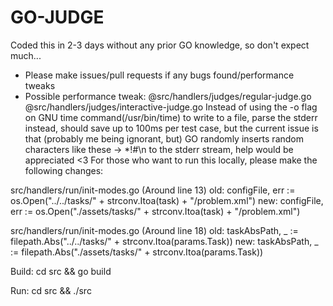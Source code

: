 # GO-JUDGE
Coded this in 2-3 days without any prior GO knowledge, so don't expect much...
+ Please make issues/pull requests if any bugs found/performance tweaks
+ Possible performance tweak:
  @src/handlers/judges/regular-judge.go
  @src/handlers/judges/interactive-judge.go
  Instead of using the -o flag on GNU time command(/usr/bin/time) to write to a file,
  parse the stderr instead, should save up to 100ms per test case,
  but the current issue is that (probably me being ignorant, but) GO randomly
  inserts random characters like these -> *!#\n to the stderr stream,
  help would be appreciated <3
For those who want to run this locally, please make the following changes:

src/handlers/run/init-modes.go
(Around line 13)
old:
	configFile, err := os.Open("../../tasks/" + strconv.Itoa(task) + "/problem.xml")
new:
	configFile, err := os.Open("./assets/tasks/" + strconv.Itoa(task) + "/problem.xml")

src/handlers/run/init-modes.go
(Around line 18)
old: 
	taskAbsPath, _ := filepath.Abs("../../tasks/" + strconv.Itoa(params.Task))
new:
	taskAbsPath, _ := filepath.Abs("./assets/tasks/" + strconv.Itoa(params.Task))

Build:
cd src && go build

Run:
cd src && ./src